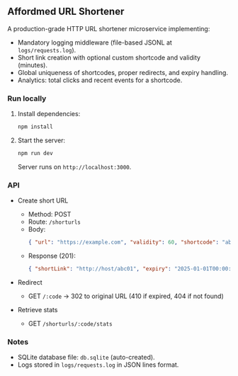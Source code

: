## Affordmed URL Shortener

A production-grade HTTP URL shortener microservice implementing:

- Mandatory logging middleware (file-based JSONL at `logs/requests.log`).
- Short link creation with optional custom shortcode and validity (minutes).
- Global uniqueness of shortcodes, proper redirects, and expiry handling.
- Analytics: total clicks and recent events for a shortcode.

### Run locally

1. Install dependencies:
   ```bash
   npm install
   ```
2. Start the server:
   ```bash
   npm run dev
   ```
   Server runs on `http://localhost:3000`.

### API

- Create short URL
  - Method: POST
  - Route: `/shorturls`
  - Body:
    ```json
    { "url": "https://example.com", "validity": 60, "shortcode": "abc01" }
    ```
  - Response (201):
    ```json
    { "shortLink": "http://host/abc01", "expiry": "2025-01-01T00:00:00Z" }
    ```

- Redirect
  - GET `/:code` → 302 to original URL (410 if expired, 404 if not found)

- Retrieve stats
  - GET `/shorturls/:code/stats`

### Notes

- SQLite database file: `db.sqlite` (auto-created).
- Logs stored in `logs/requests.log` in JSON lines format.


